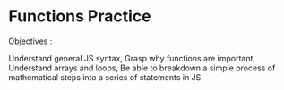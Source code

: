 # Functions Practice 

Objectives :

Understand general JS syntax,
Grasp why functions are important,
Understand arrays and loops,
Be able to breakdown a simple process of mathematical steps into a series of statements in JS

